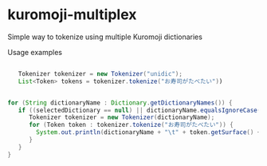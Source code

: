 # kuromoji-multiplex
Simple way to tokenize using multiple Kuromoji dictionaries

Usage examples


``` java

   Tokenizer tokenizer = new Tokenizer("unidic");
   List<Token> tokens = tokenizer.tokenize("お寿司がたべたい"))

```

``` java

for (String dictionaryName : Dictionary.getDictionaryNames()) {
   if ((selectedDictionary == null) || dictionaryName.equalsIgnoreCase(selectedDictionary)) {
      Tokenizer tokenizer = new Tokenizer(dictionaryName);
      for (Token token : tokenizer.tokenize("お寿司がたべたい")) {
        System.out.println(dictionaryName + "\t" + token.getSurface() + "\t" + token.getAllFeatures());
      }
   }
}

```